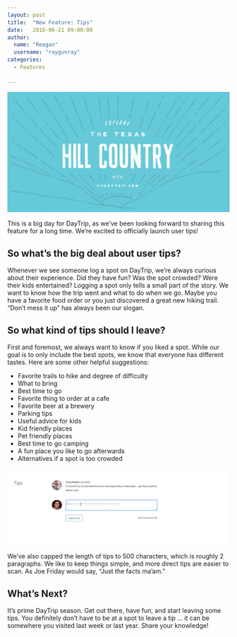 ```yaml
---
layout: post
title:  "New Feature: Tips"
date:   2016-06-21 09:00:00
author:
  name: "Reagan"
  username: "raygunray"
categories:
  - Features

---
```


<img src="/assets/img/explorethehillcountry.jpg"  alt="Illustration of the hill country"/>

This is a big day for DayTrip, as we’ve been looking forward to sharing this feature for a long time. We’re excited to officially launch user tips!


## So what’s the big deal about user tips?

Whenever we see someone log a spot on DayTrip, we’re always curious about their experience. Did they have fun? Was the spot crowded? Were their kids entertained? Logging a spot only tells a small part of the story. We want to know how the trip went and what to do when we go. Maybe you have a favorite food order or you just discovered a great new hiking trail. “Don’t mess it up” has always been our slogan.

## So what kind of tips should I leave?

First and foremost, we always want to know if you liked a spot. While our goal is to only include the best spots, we know that everyone has different tastes. Here are some other helpful suggestions:

- Favorite trails to hike and degree of difficulty
- What to bring
- Best time to go
- Favorite thing to order at a cafe
- Favorite beer at a brewery
- Parking tips
- Useful advice for kids
- Kid friendly places
- Pet friendly places
- Best time to go camping
- A fun place you like to go afterwards
- Alternatives if a spot is too crowded

<img src="/assets/img/tips.gif"  alt="animation of tip feature"/>


We’ve also capped the length of tips to 500 characters, which is roughly 2 paragraphs. We like to keep things simple, and more direct tips are easier to scan. As Joe Friday would say, “Just the facts ma’am.”  

## What’s Next?

It’s prime DayTrip season. Get out there, have fun, and start leaving some tips. You definitely don’t have to be at a spot to leave a tip … it can be somewhere you visited last week or last year. Share your knowledge!
